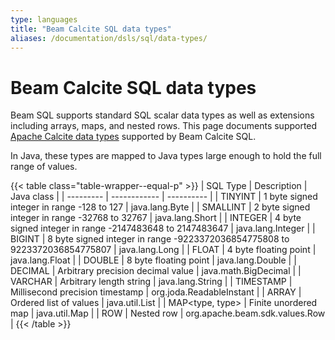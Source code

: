 ```yaml
---
type: languages
title: "Beam Calcite SQL data types"
aliases: /documentation/dsls/sql/data-types/
---
```

<!--
Licensed under the Apache License, Version 2.0 (the "License");
you may not use this file except in compliance with the License.
You may obtain a copy of the License at

http://www.apache.org/licenses/LICENSE-2.0

Unless required by applicable law or agreed to in writing, software
distributed under the License is distributed on an "AS IS" BASIS,
WITHOUT WARRANTIES OR CONDITIONS OF ANY KIND, either express or implied.
See the License for the specific language governing permissions and
limitations under the License.
-->

# Beam Calcite SQL data types

Beam SQL supports standard SQL scalar data types as well as extensions
including arrays, maps, and nested rows. This page documents supported
[Apache Calcite data types](https://calcite.apache.org/docs/reference.html#data-types) supported by Beam Calcite SQL.

In Java, these types are mapped to Java types large enough to hold the
full range of values.

{{< table class="table-wrapper--equal-p" >}}
| SQL Type  | Description  | Java class |
| --------- | ------------ | ---------- |
| TINYINT   | 1 byte signed integer in range -128 to 127                                 | java.lang.Byte    |
| SMALLINT  | 2 byte signed integer in range -32768 to 32767                             | java.lang.Short   |
| INTEGER   | 4 byte signed integer in range -2147483648 to 2147483647                   | java.lang.Integer |
| BIGINT    | 8 byte signed integer in range -9223372036854775808 to 9223372036854775807 | java.lang.Long    |
| FLOAT     | 4 byte floating point                                     | java.lang.Float  |
| DOUBLE    | 8 byte floating point                                     | java.lang.Double |
| DECIMAL   | Arbitrary precision decimal value | java.math.BigDecimal     |
| VARCHAR   | Arbitrary length string           | java.lang.String         |
| TIMESTAMP | Millisecond precision timestamp   | org.joda.ReadableInstant |
| ARRAY<type>     | Ordered list of values      | java.util.List |
| MAP<type, type> | Finite unordered map        | java.util.Map  |
| ROW<fields>     | Nested row                  | org.apache.beam.sdk.values.Row |
{{< /table >}}
